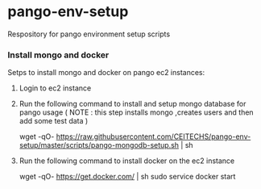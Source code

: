 # pango-env-setup
Respository for pango environment setup scripts

### Install mongo and docker

Setps to install mongo and docker on pango ec2 instances:

1) Login to ec2 instance

2) Run the following command to install and setup mongo database  for pango usage
   ( NOTE : this step installs mongo ,creates users and then add some test data )
   
    wget -qO- https://raw.githubusercontent.com/CEITECHS/pango-env-setup/master/scripts/pango-mongodb-setup.sh | sh

3) Run the following command to install docker on the ec2 instance

     wget -qO- https://get.docker.com/ | sh
     sudo service docker  start


